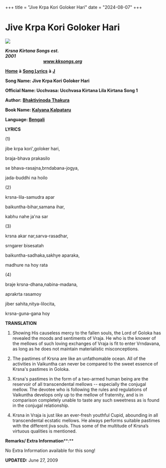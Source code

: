 +++
title = "Jive Krpa Kori Goloker Hari"
date = "2024-08-07"
+++

# Jive Krpa Kori Goloker Hari
**[![](http://kksongs.org/image_files/image002.jpg)](http://kksongs.org/)**

**_Krsna_** **_Kirtana Songs est. 2001_**                                                                                                                                                      **_www.kksongs.org_**

**[Home](http://kksongs.org/)** **à** **[Song Lyrics](http://kksongs.org/lyrics.html)** **à** **[J](http://kksongs.org/songs/song_j.html)**

**Song Name: Jive Krpa Kori Goloker Hari**

**Official Name: Ucchvasa: Ucchvasa Kirtana Lila Kirtana Song 1**

**Author:** [**Bhaktivinoda** **Thakura**](http://kksongs.org/authors/list/bhaktivinoda.html)

**Book Name: [Kalyana Kalpataru](http://kksongs.org/authors/kalyanakalpataru.html)**

**Language: [Bengali](http://kksongs.org/language/list/bengali.html)**

**LYRICS**

(1)

jibe krpa kori',goloker hari,

braja-bhava prakasilo

se bhava-rasajna,brndabana-jogya,

jada-buddhi na hoilo

(2)

krsna-lila-samudra apar

baikuntha-bihar,samana ihar,

kabhu nahe ja'na sar

(3)

krsna akar nar,sarva-rasadhar,

srngarer bisesatah

baikuntha-sadhaka,sakhye aparaka,

madhure na hoy rata

(4)

braje krsna-dhana,nabina-madana,

aprakrta rasamoy

jiber sahita,nitya-lilocita,

krsna-guna-gana hoy

**TRANSLATION**

1) Showing His causeless mercy to the fallen souls, the Lord of Goloka has revealed the moods and sentiments of Vraja. He who is the knower of the mellows of such loving exchanges of Vraja is fit to enter Vrndavana, as long as he does not maintain materialistic misconceptions.

2) The pastimes of Krsna are like an unfathomable ocean. All of the activities in Vaikuntha can never be compared to the sweet essence of Krsna's pastimes in Goloka.

3) Krsna's pastimes in the form of a two-armed human being are the reservoir of all transcendental mellows -- especially the conjugal mellow. The devotee who is following the rules and regulations of Vaikuntha develops only up to the mellow of fraternity, and is in comparison completely unable to taste any such sweetness as is found in the conjugal relationship.

4) Krsna in Vraja is just like an ever-fresh youthful Cupid, abounding in all transcendental ecstatic mellows. He always performs suitable pastimes with the different jiva souls. Thus some of the multitude of Krsna’s virtuous qualities is mentioned.

**Remarks/ Extra Information****:**

No Extra Information available for this song!

**UPDATED:** June 27, 2009